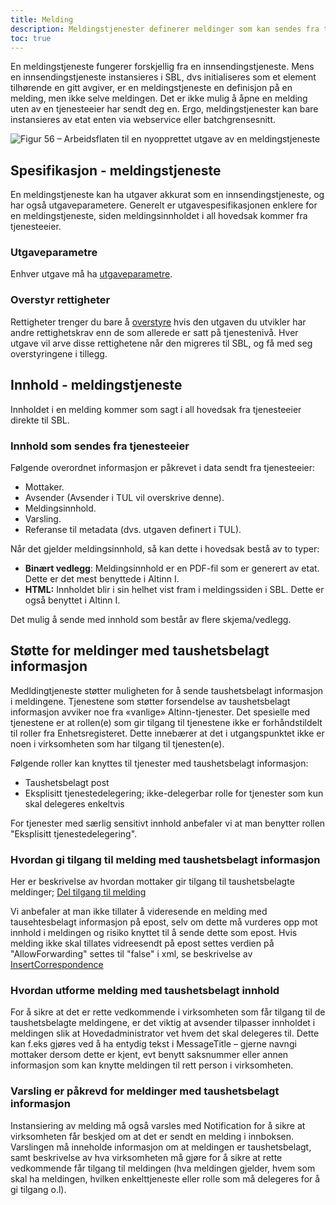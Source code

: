 ```yaml
---
title: Melding
description: Meldingstjenester definerer meldinger som kan sendes fra tjenesteeier til bruker.
toc: true
---
```


En meldingstjeneste fungerer forskjellig fra en innsendingstjeneste. Mens en innsendingstjeneste instansieres i SBL, dvs initialiseres som
et element tilhørende en gitt avgiver, er en meldingstjeneste en definisjon på en melding, men ikke selve meldingen. Det er ikke mulig å
åpne en melding uten av en tjenesteeier har sendt deg en. Ergo, meldings­tjenester kan bare instansieres av etat enten via webservice eller
batchgrensesnitt.

![Figur 56 – Arbeidsflaten til en nyopprettet utgave av en meldingstjeneste](/docs/images/guides/tul/arbeidsflate-melding.png?width=700 "Figur 56 – Arbeidsflaten til en nyopprettet utgave av en meldingstjeneste")

## Spesifikasjon - meldingstjeneste

En meldingstjeneste kan ha utgaver akkurat som en innsendingstjeneste, og har også utgaveparametere. Generelt er utgavespesifikasjonen
enklere for en meldingstjeneste, siden meldingsinnholdet i all hovedsak kommer fra tjenesteeier.

### Utgaveparametre

Enhver utgave må ha [utgaveparametre](../felles-funksjonalitet/#utgaveparametere).

### Overstyr rettigheter

Rettigheter trenger du bare å [overstyre](../felles-funksjonalitet/#overstyr-rettigheter) hvis den utgaven du utvikler har andre rettighetskrav enn de som allerede er satt på tjenestenivå.
Hver utgave vil arve disse rettighetene når den migreres til SBL, og få med seg overstyringene i tillegg.

## Innhold - meldingstjeneste

Innholdet i en melding kommer som sagt i all hovedsak fra tjenesteeier direkte til SBL.

### Innhold som sendes fra tjenesteeier

Følgende overordnet informasjon er påkrevet i data sendt fra tjenesteeier:

  - Mottaker.
  - Avsender (Avsender i TUL vil overskrive denne).
  - Meldingsinnhold.
  - Varsling.
  - Referanse til metadata (dvs. utgaven definert i TUL).

Når det gjelder meldingsinnhold, så kan dette i hovedsak bestå av to typer:

  - **Binært vedlegg**: Meldingsinnhold er en PDF-fil som er generert av etat. Dette er det mest benyttede i Altinn I.
  - **HTML:** Innholdet blir i sin helhet vist fram i meldingssiden i SBL. Dette er også benyttet i Altinn I.

Det mulig å sende med innhold som består av flere skjema/vedlegg.

## Støtte for meldinger med taushetsbelagt informasjon
Medldingtjeneste støtter muligheten for å sende taushetsbelagt informasjon i meldingene. 
Tjenestene som støtter forsendelse av taushetsbelagt informasjon avviker noe fra «vanlige» Altinn-tjenester. Det spesielle med tjenestene er at rollen(e) som gir tilgang til tjenestene ikke er forhåndstildelt til roller fra Enhetsregisteret. Dette innebærer at det i utgangspunktet ikke er noen i virksomheten som har tilgang til tjenesten(e). 

Følgende roller kan knyttes til tjenester med taushetsbelagt informasjon:

- Taushetsbelagt post 
- Eksplisitt tjenestedelegering; ikke-delegerbar rolle for tjenester som kun skal delegeres enkeltvis

For tjenester med særlig sensitivt innhold anbefaler vi at man benytter rollen "Eksplisitt tjenestedelegering". 

### Hvordan gi tilgang til melding med taushetsbelagt informasjon
Her er beskrivelse av hvordan mottaker gir tilgang til taushetsbelagte meldinger; [Del tilgang til melding](https://altinn.github.io/docs/utviklingsguider/digital-post-til-virksomheter/overorndet-funksjonalitet/del-tilgang-til-melding/)

Vi anbefaler at man ikke tillater å videresende en melding med tausehtesbelagt informasjon på epost, selv om dette må vurderes opp mot innhold i meldingen og risiko knyttet til å sende dette som epost. Hvis melding ikke skal tillates vidreesendt på epost settes verdien på "AllowForwarding" settes til "false" i xml, se beskrivelse av [InsertCorrespondence](https://altinn.github.io/docs/api/tjenesteeiere/soap/grensesnitt/meldingstjeneste/#insertcorrespondencev2)

### Hvordan utforme melding med taushetsbelagt innhold
For å sikre at det er rette vedkommende i virksomheten som får tilgang til de taushetsbelagte meldingene, er det viktig at avsender tilpasser innholdet i meldingen slik at Hovedadministrator vet hvem det skal delegeres til. Dette kan f.eks gjøres ved å ha entydig tekst i MessageTitle – gjerne navngi mottaker dersom dette er kjent, evt benytt saksnummer eller annen informasjon som kan knytte meldingen til rett person i virksomheten. 
### Varsling er påkrevd for meldinger med taushetsbelagt informasjon
Instansiering av melding må også varsles med Notification for å sikre at virksomheten får beskjed om at det er sendt en melding i innboksen. Varslingen må inneholde informasjon om at meldingen er taushetsbelagt, samt beskrivelse av hva virksomheten må gjøre for å sikre at rette vedkommende får tilgang til meldingen (hva meldingen gjelder, hvem som skal ha meldingen, hvilken enkelttjeneste eller rolle som må delegeres for å gi tilgang o.l). 
